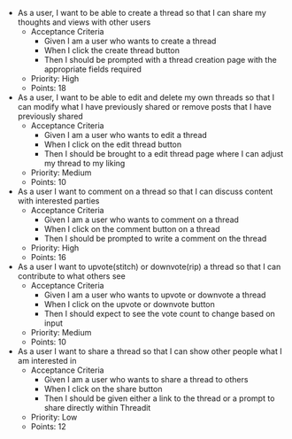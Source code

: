 - As a user, I want to be able to create a thread so that I can share my thoughts and views with other users
  - Acceptance Criteria
    - Given I am a user who wants to create a thread
    - When I click the create thread button
    - Then I should be prompted with a thread creation page with the appropriate fields required
  - Priority: High
  - Points: 18
- As a user, I want to be able to edit and delete my own threads so that I can modify what I have previously shared or remove posts that I have previously shared
  - Acceptance Criteria
    - Given I am a user who wants to edit a thread
    - When I click on the edit thread button
    - Then I should be brought to a edit thread page where I can adjust my thread to my liking
  - Priority: Medium
  - Points: 10
- As a user I want to comment on a thread so that I can discuss content with interested parties
  - Acceptance Criteria
    - Given I am a user who wants to comment on a thread
    - When I click on the comment button on a thread
    - Then I should be prompted to write a comment on the thread
  - Priority: High
  - Points: 16
- As a user I want to upvote(stitch) or downvote(rip) a thread so that I can contribute to what others see
  - Acceptance Criteria
    - Given I am a user who wants to upvote or downvote a thread
    - When I click on the upvote or downvote button
    - Then I should expect to see the vote count to change based on input
  - Priority: Medium
  - Points: 10
- As a user I want to share a thread so that I can show other people what I am interested in
  - Acceptance Criteria
    - Given I am a user who wants to share a thread to others
    - When I click on the share button
    - Then I should be given either a link to the thread or a prompt to share directly within Threadit
  - Priority: Low
  - Points: 12
